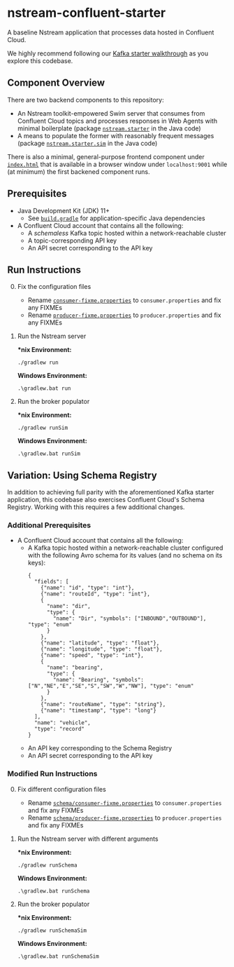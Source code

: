 # nstream-confluent-starter

A baseline Nstream application that processes data hosted in Confluent Cloud.

We highly recommend following our [Kafka starter walkthrough](https://www.nstream.io/docs/backend/confluent-vehicle-tutorial/) as you explore this codebase.

## Component Overview

There are two backend components to this repository:

- An Nstream toolkit-empowered Swim server that consumes from Confluent Cloud topics and processes responses in Web Agents with minimal boilerplate (package [`nstream.starter`](/src/main/java/nstream/starter) in the Java code)
- A means to populate the former with reasonably frequent messages (package [`nstream.starter.sim`](/src/main/java/nstream/starter/sim) in the Java code)

There is also a minimal, general-purpose frontend component under [`index.html`](/index.html) that is available in a browser window under `localhost:9001` while (at minimum) the first backened component runs.

## Prerequisites

- Java Development Kit (JDK) 11+
   - See [`build.gradle`](/build.gradle) for application-specific Java dependencies
- A Confluent Cloud account that contains all the following:
   - A _schemaless_ Kafka topic hosted within a network-reachable cluster
   - A topic-corresponding API key
   - An API secret corresponding to the API key

## Run Instructions

0. Fix the configuration files
   - Rename [`consumer-fixme.properties`](/src/main/resources/consumer-fixme.properties) to `consumer.properties` and fix any FIXMEs
   - Rename [`producer-fixme.properties`](/src/main/resources/producer-fixme.properties) to `producer.properties` and fix any FIXMEs

1. Run the Nstream server

   **\*nix Environment:**
   ```
   ./gradlew run
   ```
   **Windows Environment:**
   ```
   .\gradlew.bat run 
   ```
2. Run the broker populator

   **\*nix Environment:**
   ```
   ./gradlew runSim
   ```
   **Windows Environment:**
   ```
   .\gradlew.bat runSim
   ```
   
## Variation: Using Schema Registry

In addition to achieving full parity with the aforementioned Kafka starter application, this codebase also exercises Confluent Cloud's Schema Registry.
Working with this requires a few additional changes.

### Additional Prerequisites

- A Confluent Cloud account that contains all the following:
   - A Kafka topic hosted within a network-reachable cluster configured with the following Avro schema for its values (and no schema on its keys):
      ```
      {
        "fields": [
          {"name": "id", "type": "int"},
          {"name": "routeId", "type": "int"},
          {
            "name": "dir",
            "type": {
              "name": "Dir", "symbols": ["INBOUND","OUTBOUND"], "type": "enum"
            }
          },
          {"name": "latitude", "type": "float"},
          {"name": "longitude", "type": "float"},
          {"name": "speed", "type": "int"},
          {
            "name": "bearing",
            "type": {
              "name": "Bearing", "symbols": ["N","NE","E","SE","S","SW","W","NW"], "type": "enum"
            }
          },
          {"name": "routeName", "type": "string"},
          {"name": "timestamp", "type": "long"}
        ],
        "name": "vehicle",
        "type": "record"
      }
      ```
   - An API key corresponding to the Schema Registry
   - An API secret corresponding to the API key

### Modified Run Instructions

0. Fix different configuration files
   - Rename [`schema/consumer-fixme.properties`](/src/main/resources/schema/consumer-fixme.properties) to `consumer.properties` and fix any FIXMEs
   - Rename [`schema/producer-fixme.properties`](/src/main/resources/schema/producer-fixme.properties) to `producer.properties` and fix any FIXMEs
1. Run the Nstream server with different arguments

   **\*nix Environment:**
   ```
   ./gradlew runSchema
   ```
   **Windows Environment:**
   ```
   .\gradlew.bat runSchema
   ```
2. Run the broker populator

   **\*nix Environment:**
   ```
   ./gradlew runSchemaSim
   ```
   **Windows Environment:**
   ```
   .\gradlew.bat runSchemaSim
   ```
